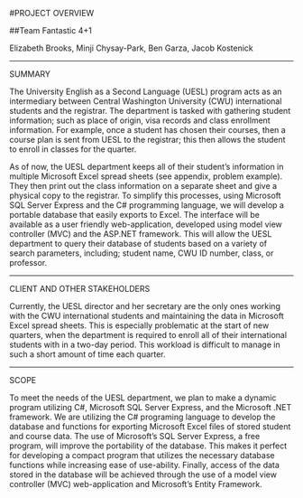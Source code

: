 #PROJECT OVERVIEW

##Team Fantastic 4+1

Elizabeth Brooks, Minji Chysay-Park, Ben Garza, Jacob Kostenick

--------------------------------------------------------------------------------------------------------------------------------------

SUMMARY 

The University English as a Second Language (UESL) program acts as an intermediary between Central Washington University (CWU) international students and the registrar. The department is tasked with gathering student information; such as place of origin, visa records and class enrollment information. For example, once a student has chosen their courses, then a course plan is sent from UESL to the registrar; this then allows the student to enroll in classes for the quarter.

As of now, the UESL department keeps all of their student’s information in multiple Microsoft Excel spread sheets (see appendix, problem example). They then print out the class information on a separate sheet and give a physical copy to the registrar. To simplify this processes, using Microsoft SQL Server Express and the C# programming language, we will develop a portable database that easily exports to Excel. The interface will be available as a user friendly web-application, developed using model view controller (MVC) and the ASP.NET framework. This will allow the UESL department to query their database of students based on a variety of search parameters, including; student name, CWU ID number, class, or professor.

--------------------------------------------------------------------------------------------------------------------------------------

CLIENT AND OTHER STAKEHOLDERS

Currently, the UESL director and her secretary are the only ones working with the CWU international students and maintaining the data in Microsoft Excel spread sheets. This is especially problematic at the start of new quarters, when the department is required to enroll all of their international students with in a two-day period. This workload is difficult to manage in such a short amount of time each quarter.

--------------------------------------------------------------------------------------------------------------------------------------

SCOPE

To meet the needs of the UESL department, we plan to make a dynamic program utilizing C#, Microsoft SQL Server Express, and the Microsoft .NET framework. We are utilizing the C# programing language to develop the database and functions for exporting Microsoft Excel files of stored student and course data. The use of Microsoft’s SQL Server Express, a free program, will improve the portability of the database. This makes it perfect for developing a compact program that utilizes the necessary database functions while increasing ease of use-ability. Finally, access of the data stored in the database will be achieved through the use of a model view controller (MVC) web-application and Microsoft’s Entity Framework.
